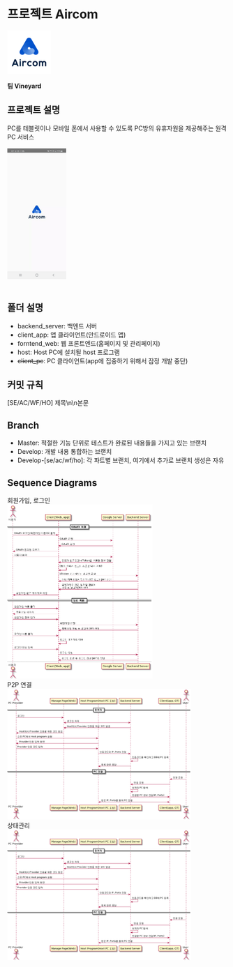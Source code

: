 # 프로젝트 Aircom
<img src="https://github.com/Bor1bori/images/blob/master/24.png?raw=true" height="100">
  
**팀 Vineyard**

## 프로젝트 설명
PC를 테블릿이나 모바일 폰에서 사용할 수 있도록 PC방의 유휴자원을 제공해주는 원격 PC 서비스  
<br/>
<img src="https://github.com/Bor1bori/images/blob/master/23.gif?raw=true" height="300">  
<br/>

## 폴더 설명
- backend_server: 백엔드 서버
- client_app: 앱 클라이언트(안드로이드 앱)
- forntend_web: 웹 프론트엔드(홈페이지 및 관리페이지)
- host: Host PC에 설치될 host 프로그램
- ~~client_pc~~: PC 클라이언트(app에 집중하기 위해서 잠정 개발 중단)

## 커밋 규칙
[SE/AC/WF/HO] 제목\n\n본문

## Branch
- Master: 적절한 기능 단위로 테스트가 완료된 내용들을 가지고 있는 브랜치
- Develop: 개발 내용 통합하는 브랜치
- Develop-[se/ac/wf/ho]: 각 파트별 브랜치, 여기에서 추가로 브랜치 생성은 자유

## Sequence Diagrams
회원가입, 로그인  
<img src="https://github.com/Bor1bori/images/blob/master/20.png?raw=true" height="400">  
P2P 연결    
<img src="https://github.com/Bor1bori/images/blob/master/21.png?raw=true" height="300">  
상태관리  
<img src="https://github.com/Bor1bori/images/blob/master/21.png?raw=true" height="300">  